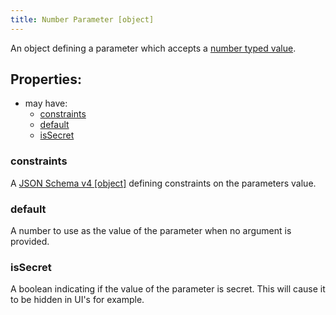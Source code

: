 ```yaml
---
title: Number Parameter [object]
---
```


An object defining a parameter which accepts a [number typed value](../../../types/number.md).

## Properties:
- may have:
  - [constraints](#constraints)
  - [default](#default)
  - [isSecret](#issecret)

### constraints
A [JSON Schema v4 [object]](https://tools.ietf.org/html/draft-wright-json-schema-00) defining constraints on the parameters value.

### default
A number to use as the value of the parameter when no argument is provided.

### isSecret
A boolean indicating if the value of the parameter is secret. This will cause it to be hidden in UI's for example. 
